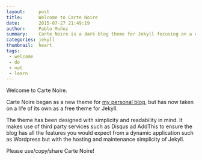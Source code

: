 ```yaml
---
layout:     post
title:      Welcome to Carte Noire
date:       2015-07-27 21:49:19
author:     Pablo Muñoz
summary:    Carte Noire is a dark blog theme for Jekyll focusing on a clear reading experience.
categories: jekyll
thumbnail:  heart
tags:
 - welcome
 - do
 - not
 - learn
---
```


Welcome to Carte Noire.

Carte Noire began as a new theme for [my personal blog][1], but has now taken
on a life of its own as a free theme for Jekyll.

The theme has been designed with simplicity and readability in mind. It makes
use of third party services such as Disqus ad AddThis to ensure the blog has
all the features you would expect from a dynamic application such as Wordpress
but with the hosting and maintenance simplicity of Jekyll.

Please use/copy/share Carte Noire!

[1]: http://www.jacobtomlinson.co.uk/
